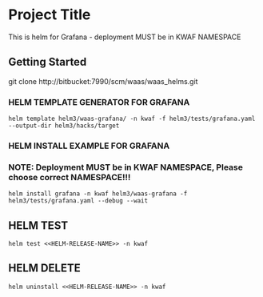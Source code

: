 # Project Title
This is helm for Grafana - deployment MUST be in KWAF NAMESPACE
## Getting Started
git clone http://bitbucket:7990/scm/waas/waas_helms.git

### HELM TEMPLATE GENERATOR FOR GRAFANA
```
helm template helm3/waas-grafana/ -n kwaf -f helm3/tests/grafana.yaml --output-dir helm3/hacks/target
```

### HELM INSTALL EXAMPLE FOR GRAFANA
### NOTE: Deployment MUST be in KWAF NAMESPACE, Please choose correct NAMESPACE!!!
```
helm install grafana -n kwaf helm3/waas-grafana -f helm3/tests/grafana.yaml --debug --wait
```

## HELM TEST
```
helm test <<HELM-RELEASE-NAME>> -n kwaf
```

## HELM DELETE
```
helm uninstall <<HELM-RELEASE-NAME>> -n kwaf
```
